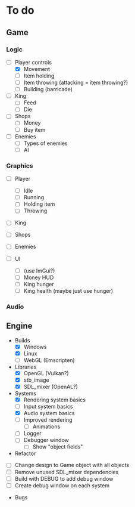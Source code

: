 # To do

## Game

### Logic

- [ ] Player controls
  - [x] Movement
  - [ ] Item holding
  - [ ] Item throwing (attacking = item throwing?)
  - [ ] Building (barricade)

- [ ] King
  - [ ] Feed
  - [ ] Die

- [ ] Shops
  - [ ] Money
  - [ ] Buy item

- [ ] Enemies
  - [ ] Types of enemies
  - [ ] AI

### Graphics

- [ ] Player
  - [ ] Idle
  - [ ] Running
  - [ ] Holding item
  - [ ] Throwing
- [ ] King
- [ ] Shops
- [ ] Enemies

- [ ] UI
  - [ ] (use ImGui?)
  - [ ] Money HUD
  - [ ] King hunger
  - [ ] King health (maybe just use hunger)

### Audio

## Engine

- Builds
  - [x] Windows
  - [x] Linux
  - [ ] WebGL (Emscripten)

- Libraries
  - [x] OpenGL (Vulkan?)
  - [x] stb_image
  - [x] SDL_mixer (OpenAL?)

- Systems
  - [x] Rendering system basics
  - [ ] Input system basics
  - [x] Audio system basics
  - [ ] Improved rendering
    - [ ] Animations
  - [ ] Logger
  - [ ] Debugger window
    - [ ] Show "object fields"

-  Refactor
  - [ ] Change design to Game object with all objects
  - [ ] Remove unused SDL_mixer dependencies
  - [ ] Build with DEBUG to add debug window
  - [ ] Create debug window on each system

- Bugs
